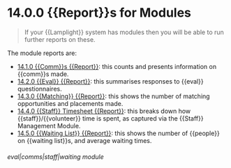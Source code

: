 # 14.0.0 {{Report}}s for Modules

> If your {{Lamplight}} system has modules then you will be able to run further reports on these.

The module reports are:

- [14.1.0 {{Comm}}s {{Report}}](/help/index/p/14.1.0): this counts and presents information on {{comm}}s made.
- [14.2.0 {{Eval}} {{Report}}](/help/index/p/14.2.0): this summarises responses to {{eval}} questionnaires.
- [14.3.0 {{Matching}} {{Report}}](/help/index/p/14.3.0): this shows the number of matching opportunities and placements made.
- [14.4.0 {{Staff}} Timesheet {{Report}}](/help/index/p/14.4.0): this breaks down how {{staff}}/{{volunteer}} time is spent, as captured via the {{Staff}} Management Module. 
- [14.5.0 {{Waiting List}} {{Report}}](/help/index/p/14.5.0): this shows the number of {{people}} on {{waiting list}}s, and average waiting times.


###### eval|comms|staff|waiting module
